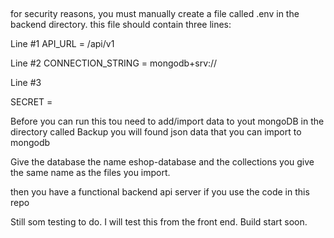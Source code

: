 ##

for security reasons, you must manually create a file called .env in the backend directory.
this file should contain three lines:

Line #1
API_URL = /api/v1

Line #2
CONNECTION_STRING = mongodb+srv://<replace this with your own connection string from mongoDB database>

Line #3

SECRET = <replace with a secret this is used for crypthashing of user passwords>

Before you can run this tou need to add/import data to yout mongoDB
in the directory called Backup you will found json data that you can import to mongodb

Give the database the name eshop-database and the collections you give the same name as the files you import.

then you have a functional backend api server if you use the code in this repo

Still som testing to do. I will test this from the front end.
Build start soon.
